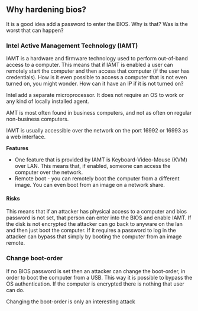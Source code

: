 


## Why hardening bios?
It is a good idea add a password to enter the BIOS. Why is that? Was is the worst that can happen?


### Intel Active Management Technology (IAMT)

IAMT is a hardware and firmware technology used to perform out-of-band access to a computer. This means that if IAMT is enabled a user can remotely start the computer and then access that computer (if the user has credentials). How is it even possible to access a computer that is not even turned on, you might wonder. How can it have an IP if it is not turned on?

Intel add a separate microprocessor. It does not require an OS to work or any kind of locally installed agent.

AMT is most often found in business computers, and not as often on regular non-business computers.

IAMT is usually accessible over the network on the port 16992 or 16993 as a web interface.

**Features**

- One feature that is provided by IAMT is Keyboard-Video-Mouse (KVM) over LAN. This means that, if enabled, someone can access the computer over the network.
- Remote boot - you can remotely boot the computer from a different image. You can even boot from an image on a network share.


#### Risks

This means that if an attacker has physical access to a computer and bios password is not set, that person can enter into the BIOS and enable IAMT. If the disk is not encrypted the attacker can go back to anyware on the lan and then just boot the computer. If it requires a password to log in the attacker can bypass that simply by booting the computer from an image remote.


### Change boot-order

If no BIOS password is set then an attacker can change the boot-order, in order to boot the computer from a USB. This way it is possible to bypass the OS authentication. If the computer is encrypted there is nothing that user can do.

Changing the boot-order is only an interesting attack 
